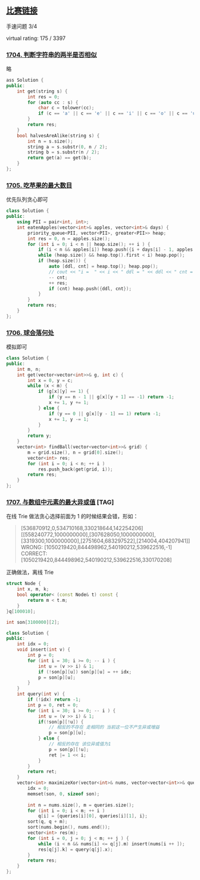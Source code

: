 ## [比赛链接](https://leetcode.cn/contest/weekly-contest-221/)

手速问题 3/4

virtual rating: 175 / 3397

### [1704. 判断字符串的两半是否相似](https://leetcode.cn/problems/determine-if-string-halves-are-alike/)

略

```c++
ass Solution {
public:
    int get(string s) {
        int res = 0;
        for (auto cc : s) {
            char c = tolower(cc);
            if (c == 'a' || c == 'e' || c == 'i' || c == 'o' || c == 'u') ++ res;
        }
        return res;
    }
    bool halvesAreAlike(string s) {
        int n = s.size();
        string a = s.substr(0, n / 2);
        string b = s.substr(n / 2);
        return get(a) == get(b);
    }
};
```


### [1705. 吃苹果的最大数目](https://leetcode.cn/problems/maximum-number-of-eaten-apples/)

优先队列贪心即可

```c++
class Solution {
public:
    using PII = pair<int, int>;
    int eatenApples(vector<int>& apples, vector<int>& days) {
        priority_queue<PII, vector<PII>, greater<PII>> heap;
        int res = 0, n = apples.size();
        for (int i = 0; i < n || heap.size(); ++ i ) {
            if (i < n && apples[i]) heap.push({i + days[i] - 1, apples[i]});
            while (heap.size() && heap.top().first < i) heap.pop();
            if (heap.size()) {
                auto [ddl, cnt] = heap.top(); heap.pop();
                // cout << "i =  " << i << " ddl = " << ddl << " cnt = " << cnt << endl;
                -- cnt;
                ++ res;
                if (cnt) heap.push({ddl, cnt});
            }
        }
        return res;
    }
};
```

### [1706. 球会落何处](https://leetcode.cn/problems/where-will-the-ball-fall/)

模拟即可

```c++
class Solution {
public:
    int m, n;
    int get(vector<vector<int>>& g, int c) {
        int x = 0, y = c;
        while (x < m) {
            if (g[x][y] == 1) {
                if (y == n - 1 || g[x][y + 1] == -1) return -1;
                x += 1, y += 1;
            } else {
                if (y == 0 || g[x][y - 1] == 1) return -1;
                x += 1, y -= 1;
            }
        }
        return y;
    }
    vector<int> findBall(vector<vector<int>>& grid) {
        m = grid.size(), n = grid[0].size();
        vector<int> res;
        for (int i = 0; i < n; ++ i )
            res.push_back(get(grid, i));
        return res;
    }
};
```

### [1707. 与数组中元素的最大异或值](https://leetcode.cn/problems/maximum-xor-with-an-element-from-array/) [TAG]

在线 Trie 做法贪心选择前面为 1 的时候结果会错，形如：

> [536870912,0,534710168,330218644,142254206]
> [[558240772,1000000000],[307628050,1000000000],[3319300,1000000000],[2751604,683297522],[214004,404207941]]
> WRONG:
> [1050219420,844498962,540190212,539622516,-1]
> CORRECT:
> [1050219420,844498962,540190212,539622516,330170208]

正确做法，离线 Trie

```c++
struct Node {
    int x, m, k;
    bool operator< (const Node& t) const {
        return m < t.m;
    }
}q[100010];

int son[3100000][2];

class Solution {
public:
    int idx = 0;
    void insert(int v) {
        int p = 0;
        for (int i = 30; i >= 0; -- i ) {
            int u = (v >> i) & 1;
            if (!son[p][u]) son[p][u] = ++ idx;
            p = son[p][u];
        }
    }
    int query(int v) {
        if (!idx) return -1;
        int p = 0, ret = 0;
        for (int i = 30; i >= 0; -- i ) {
            int u = (v >> i) & 1;
            if(!son[p][!u]) {
                // 相反的不存在 走相同的 当前这一位不产生异或增益
                p = son[p][u];
            } else {
                // 相反的存在 该位异或值为1
                p = son[p][!u];
                ret |= 1 << i;
            }
        }
        return ret;
    }
    vector<int> maximizeXor(vector<int>& nums, vector<vector<int>>& queries) {
        idx = 0;
        memset(son, 0, sizeof son);
        
        int n = nums.size(), m = queries.size();
        for (int i = 0; i < m; ++ i )
            q[i] = {queries[i][0], queries[i][1], i};
        sort(q, q + m);
        sort(nums.begin(), nums.end());
        vector<int> res(m);
        for (int i = 0, j = 0; j < m; ++ j ) {
            while (i < n && nums[i] <= q[j].m) insert(nums[i ++ ]);
            res[q[j].k] = query(q[j].x);
        }
        return res;
    }
};
```

